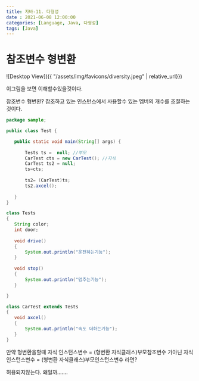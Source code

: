 ```yaml
---
title: 자바-11. 다형성
date : 2021-06-08 12:00:00
categories: [Language, Java, 다형성]
tags: [Java]
---
```



# 참조변수 형변환

 ![Desktop View]({{ "/assets/img/favicons/diversity.jpeg" | relative_url}})
 
 이그림을 보면 이해할수있을것이다.
 
 참조변수 형변환?
 참조하고 있는 인스턴스에서 사용할수 있는 멤버의 개수를 조절하는것이다.
 
 ```java
 package sample;

public class Test {

	public static void main(String[] args) {
		
		Tests ts =  null; //부모
		CarTest cts = new CarTest(); //자식
		CarTest ts2 = null;
		ts=cts;
		
		ts2= (CarTest)ts;      
		ts2.axcel();
	
	}
}

class Tests
{
	String color;
	int door;
	
	void drive()
	{
		System.out.println("운전하는기능");
	}
	
	void stop()
	{
		System.out.println("멈추는기능");
	}

}

class CarTest extends Tests
{
	void axcel()
	{
		System.out.println("속도 더하는기능");
	}
}

 ```
 
 
 만약 형변환을할때 
 자식 인스턴스변수 = (형변환 자식클래스)부모참조변수 가아닌
 자식 인스턴스변수 = (형변환 자식클래스)부모인스턴스변수  라면?


허용되지않는다. 왜일까.......
